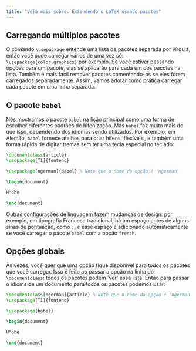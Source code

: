 ```yaml
---
title: "Veja mais sobre: Extendendo o LaTeX usando pacotes"
---
```


## Carregando múltiplos pacotes

O comando `\usepackage` entende uma lista de pacotes separada por vírgula, então
você pode carregar vários de uma vez só: `\usepackage{color,graphicx}` por
exemplo.  Se você estiver passando opções para um pacote, elas se aplicarão para
cada um dos pacotes na lista.  Também é mais fácil remover pacotes comentando-os
se eles forem carregados separadamente.  Assim, vamos adotar como prática
carregar cada pacote em uma linha separada.

## O pacote `babel`

Nós mostramos o pacote `babel` na [lição principal](pt/lesson-06) como uma forma
de escolher diferentes padrões de hifenização.  Mas `babel` faz muito mais do
que isso, dependendo dos idiomas sendo utilizados.  Por exemplo, em Alemão,
`babel` fornece atalhos para criar hífens 'flexíveis', e também uma forma rápida
de digitar tremas sem ter uma tecla especial no teclado:

```latex
\documentclass{article}
\usepackage[T1]{fontenc}

\usepackage[ngerman]{babel} % Note que o nome da opção é 'ngerman'

\begin{document}

H"ohe

\end{document}
```

Outras configurações de linguagem fazem mudanças de design:  por exemplo, em
tipografia Francesa tradicional, há um espaço antes de alguns sinas de
pontuação, como `:`, e esse espaço é adicionado automaticamente se você carregar
o pacote `babel` com a opção `french`.

## Opções globais

Às vezes, você quer que uma opção fique disponível para todos os pacotes que
você carregar.  Isso é feito ao passar a opção na linha do `\documentclass`:
todos os pacotes podem 'ver' essa lista.  Então para passar o idioma de um
documento para todos os pacotes podemos usar:

```latex
\documentclass[ngerman]{article} % Note que o nome da opção é 'ngerman'
\usepackage[T1]{fontenc}

\usepackage{babel}

\begin{document}

H"ohe

\end{document}
```
